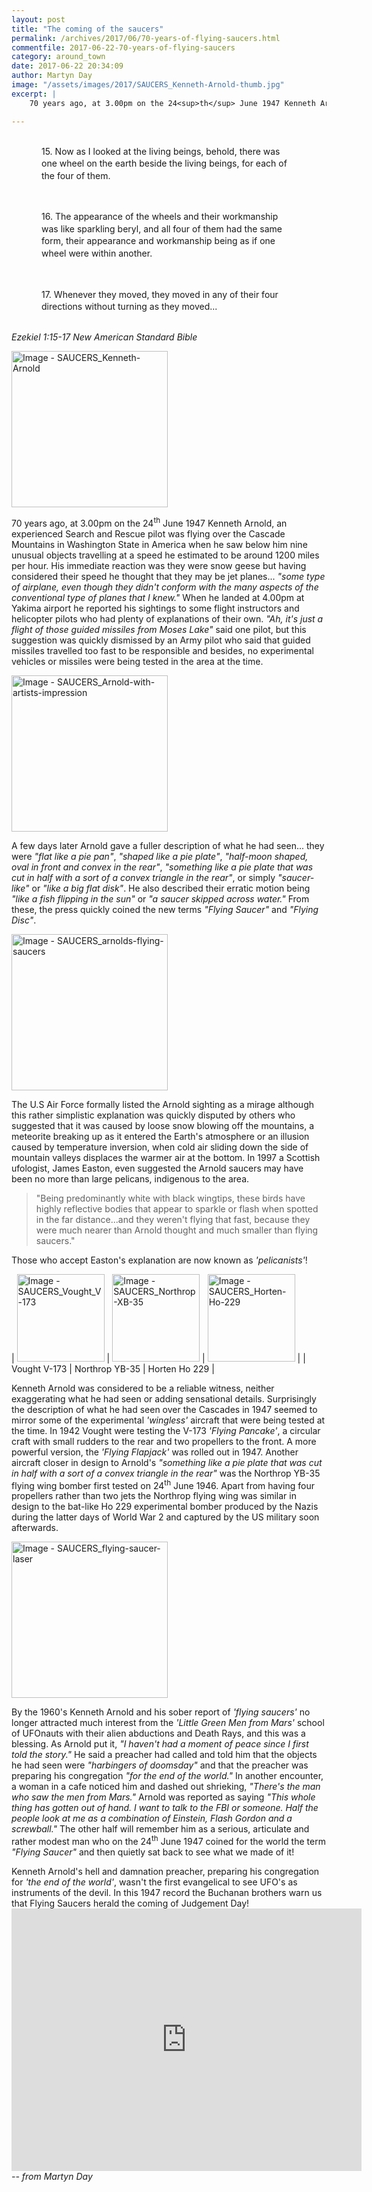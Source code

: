 ```yaml
---
layout: post
title: "The coming of the saucers"
permalink: /archives/2017/06/70-years-of-flying-saucers.html
commentfile: 2017-06-22-70-years-of-flying-saucers
category: around_town
date: 2017-06-22 20:34:09
author: Martyn Day
image: "/assets/images/2017/SAUCERS_Kenneth-Arnold-thumb.jpg"
excerpt: |
    70 years ago, at 3.00pm on the 24<sup>th</sup> June 1947 Kenneth Arnold, an experienced Search and Rescue pilot was flying over the Cascade Mountains in Washington State in America when he saw below him nine unusual objects travelling at a speed he estimated to be around 1200 miles per hour. His immediate reaction was they were snow geese but having considered their speed he thought that they may be jet planes...

---
```


<p style="line-height: 1.4; padding: 1rem 3rem;">
15. Now as I looked at the living beings, behold, there was one wheel on the earth beside the living beings, for each of the four of them.

</p>
<p style="line-height: 1.4; padding: 1rem 3rem;">
16. The appearance of the wheels and their workmanship was like sparkling beryl, and all four of them had the same form, their appearance and workmanship being as if one wheel were within another.

</p>
<p style="line-height: 1.4; padding: 1rem 3rem;">
17. Whenever they moved, they moved in any of their four directions without turning as they moved...

</p>
<cite>Ezekiel 1:15-17 New American Standard Bible</cite>

<a href="/assets/images/2017/SAUCERS_Kenneth-Arnold.jpg" title="Click for a larger image"><img src="/assets/images/2017/SAUCERS_Kenneth-Arnold-thumb.jpg" width="250" alt="Image - SAUCERS_Kenneth-Arnold"  class="photo right"/></a>

70 years ago, at 3.00pm on the 24<sup>th</sup> June 1947 Kenneth Arnold, an experienced Search and Rescue pilot was flying over the Cascade Mountains in Washington State in America when he saw below him nine unusual objects travelling at a speed he estimated to be around 1200 miles per hour. His immediate reaction was they were snow geese but having considered their speed he thought that they may be jet planes... <em>"some type of airplane, even though they didn't conform with the many aspects of the conventional type of planes that I knew."</em> When he landed at 4.00pm at Yakima airport he reported his sightings to some flight instructors and helicopter pilots who had plenty of explanations of their own. <em>"Ah, it's just a flight of those guided missiles from Moses Lake"</em> said one pilot, but this suggestion was quickly dismissed by an Army pilot who said that guided missiles travelled too fast to be responsible and besides, no experimental vehicles or missiles were being tested in the area at the time.

<a href="/assets/images/2017/SAUCERS_Arnold-with-artists-impression.jpg" title="Click for a larger image"><img src="/assets/images/2017/SAUCERS_Arnold-with-artists-impression-thumb.jpg" width="250" alt="Image - SAUCERS_Arnold-with-artists-impression"  class="photo right"/></a>

A few days later Arnold gave a fuller description of what he had seen... they were <em>"flat like a pie pan"</em>, <em>"shaped like a pie plate"</em>, <em>"half-moon shaped, oval in front and convex in the rear"</em>, <em>"something like a pie plate that was cut in half with a sort of a convex triangle in the rear"</em>, or simply <em>"saucer-like"</em> or <em>"like a big flat disk"</em>. He also described their erratic motion being <em>"like a fish flipping in the sun"</em> or <em>"a saucer skipped across water."</em> From these, the press quickly coined the new terms <em>"Flying Saucer"</em> and <em>"Flying Disc"</em>.

<a href="/assets/images/2017/SAUCERS_arnolds-flying-saucers.jpg" title="Click for a larger image"><img src="/assets/images/2017/SAUCERS_arnolds-flying-saucers-thumb.jpg" width="250" alt="Image - SAUCERS_arnolds-flying-saucers"  class="photo right"/></a>

The U.S Air Force formally listed the Arnold sighting as a mirage although this rather simplistic explanation was quickly disputed by others who suggested that it was caused by loose snow blowing off the mountains, a meteorite breaking up as it entered the Earth's atmosphere or an illusion caused by temperature inversion, when cold air sliding down the side of mountain valleys displaces the warmer air at the bottom. In 1997 a Scottish ufologist, James Easton, even suggested the Arnold saucers may have been no more than large pelicans, indigenous to the area.

> "Being predominantly white with black wingtips, these birds have highly reflective bodies that appear to sparkle or flash when spotted in the far distance...and they weren't flying that fast, because they were much nearer than Arnold thought and much smaller than flying saucers."

Those who accept Easton's explanation are now known as <em>'pelicanists'</em>!


| <a href="/assets/images/2017/SAUCERS_Vought_V-173.jpg" title="Click for a larger image"><img src="/assets/images/2017/SAUCERS_Vought_V-173-thumb.jpg" height="140" alt="Image - SAUCERS_Vought_V-173"  class="photo "/></a> | <a href="/assets/images/2017/SAUCERS_Northrop-XB-35.jpg" title="Click for a larger image"><img src="/assets/images/2017/SAUCERS_Northrop-XB-35-thumb.jpg" height="140" alt="Image - SAUCERS_Northrop-XB-35"  class="photo "/></a> | <a href="/assets/images/2017/SAUCERS_Horten-Ho-229.jpg" title="Click for a larger image"><img src="/assets/images/2017/SAUCERS_Horten-Ho-229-thumb.jpg" height="140" alt="Image - SAUCERS_Horten-Ho-229"  class="photo"/></a> |
| Vought V-173 | Northrop YB-35 | Horten Ho 229 |

Kenneth Arnold was considered to be a reliable witness, neither exaggerating what he had seen or adding sensational details. Surprisingly the description of what he had seen over the Cascades in 1947 seemed to mirror some of the experimental <em>'wingless'</em> aircraft that were being tested at the time. In 1942 Vought were testing the V-173 <em>'Flying Pancake'</em>, a circular craft with small rudders to the rear and two propellers to the front. A more powerful version, the <em>'Flying Flapjack'</em> was rolled out in 1947. Another aircraft closer in design to Arnold's <em>"something like a pie plate that was cut in half with a sort of a convex triangle in the rear"</em> was the Northrop YB-35 flying wing bomber first tested on 24<sup>th</sup> June 1946. Apart from having four propellers rather than two jets the Northrop flying wing was similar in design to the bat-like Ho 229 experimental bomber produced by the Nazis during the latter days of World War 2 and captured by the US military soon afterwards.

<a href="/assets/images/2017/SAUCERS_flying-saucer-laser.jpg" title="Click for a larger image"><img src="/assets/images/2017/SAUCERS_flying-saucer-laser-thumb.jpg" width="250" alt="Image - SAUCERS_flying-saucer-laser"  class="photo right"/></a>

By the 1960's Kenneth Arnold and his sober report of <em>'flying saucers'</em> no longer attracted much interest from the <em>'Little Green Men from Mars'</em> school of UFOnauts with their alien abductions and Death Rays, and this was a blessing. As Arnold put it, <em>"I haven't had a moment of peace since I first told the story."</em> He said a preacher had called and told him that the objects he had seen were <em>"harbingers of doomsday"</em> and that the preacher was preparing his congregation <em>"for the end of the world."</em> In another encounter, a woman in a cafe noticed him and dashed out shrieking, <em>"There's the man who saw the men from Mars."</em> Arnold was reported as saying <em>"This whole thing has gotten out of hand. I want to talk to the FBI or someone. Half the people look at me as a combination of Einstein, Flash Gordon and a screwball."</em> The other half will remember him as a serious, articulate and rather modest man who on the 24<sup>th</sup> June 1947 coined for the world the term <em>"Flying Saucer"</em> and then quietly sat back to see what we made of it!

<div markdown="1" class="box">
Kenneth Arnold's hell and damnation preacher, preparing his congregation for <em>'the end of the world'</em>, wasn't the first evangelical to see UFO's as instruments of the devil. In this 1947 record the Buchanan brothers warn us that Flying Saucers herald the coming of Judgement Day!

<iframe width="560" height="420" src="https://www.youtube-nocookie.com/embed/2oZRrhedROw?rel=0" frameborder="0" allowfullscreen>
</iframe>
</div>
<cite>-- from Martyn Day</cite>
